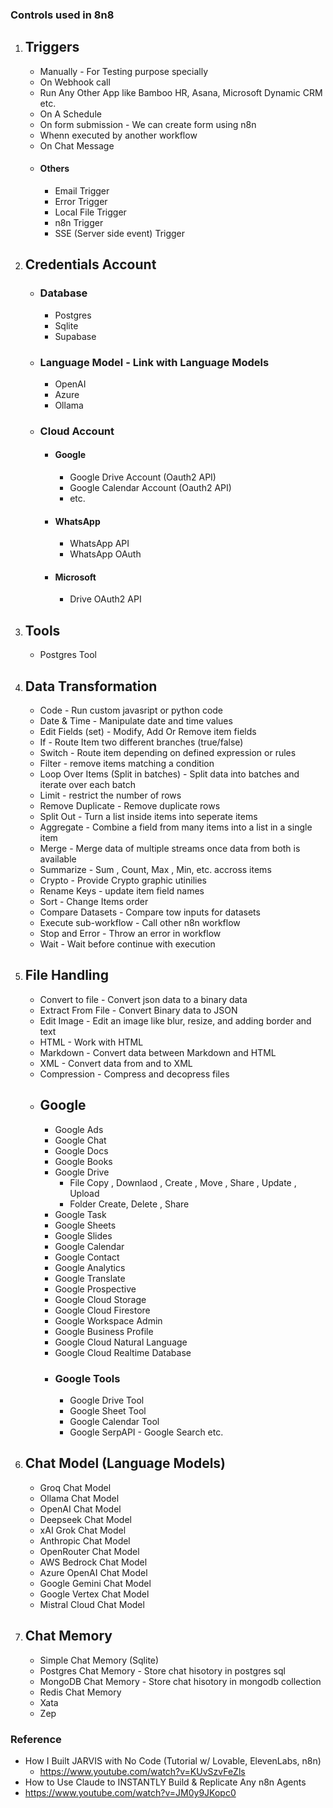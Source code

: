 ### Controls used in 8n8

1. ## Triggers
    - Manually - For Testing purpose specially 
    - On Webhook call
    - Run Any Other App like Bamboo HR, Asana, Microsoft Dynamic CRM etc.
    - On A Schedule
    - On form submission - We can create form using n8n
    - Whenn executed by another workflow
    - On Chat Message
    - #### Others
        - Email Trigger
        - Error Trigger
        - Local File Trigger
        - n8n Trigger
        - SSE (Server side event) Trigger
  
2. ## Credentials Account
   - ### Database
       - Postgres
       - Sqlite
       - Supabase
   - ### Language Model - Link with Language Models
       - OpenAI
       - Azure
       - Ollama
   - ### Cloud Account
        - #### Google
            - Google Drive Account (Oauth2 API)
            - Google Calendar Account  (Oauth2 API)
            - etc.
        - #### WhatsApp
            - WhatsApp API
            - WhatsApp OAuth
        - #### Microsoft
            - Drive OAuth2 API
  
3. ## Tools
   - Postgres Tool
2. ## Data Transformation
   - Code  - Run custom javasript or python code
   - Date & Time - Manipulate date and time values
   - Edit Fields (set) - Modify, Add Or Remove item fields
   - If - Route Item two different branches (true/false)
   - Switch - Route item depending on defined expression or rules
   - Filter - remove items matching a condition
   - Loop Over Items (Split in batches) - Split data into batches and iterate over each batch
   - Limit - restrict the number of rows
   - Remove Duplicate - Remove duplicate rows
   - Split Out - Turn a list inside items into seperate items
   - Aggregate - Combine a field from many items into a list in a single item
   - Merge - Merge data of multiple streams once data from both is available
   - Summarize - Sum , Count, Max , Min, etc. accross items
   - Crypto - Provide Crypto graphic utinilies
   - Rename Keys - update item field names
   - Sort - Change Items order
   - Compare Datasets - Compare tow inputs for datasets
   - Execute sub-workflow - Call other n8n workflow
   - Stop and Error - Throw an error in workflow
   - Wait - Wait before continue with execution
3. ## File Handling
   - Convert to file - Convert json data to a binary data
   - Extract From File - Convert Binary data to JSON
   - Edit Image - Edit an image like blur, resize, and adding border and text
   - HTML  - Work with HTML
   - Markdown - Convert data between Markdown and HTML
   - XML - Convert data from and to XML
   - Compression - Compress and decopress files
   - ## Google
       - Google Ads
       - Google Chat
       - Google Docs
       - Google Books
       - Google Drive
           - File Copy , Downlaod , Create , Move , Share , Update , Upload
           - Folder Create, Delete , Share
       - Google Task
       - Google Sheets
       - Google Slides
       - Google Calendar
       - Google Contact
       - Google Analytics
       - Google Translate
       - Google Prospective
       - Google Cloud Storage
       - Google Cloud Firestore
       - Google Workspace Admin
       - Google Business Profile
       - Google Cloud Natural Language
       - Google Cloud Realtime Database
       -  ### Google Tools
           - Google Drive Tool
           - Google Sheet Tool
           - Google Calendar Tool
           - Google SerpAPI - Google Search etc.
3. ## Chat Model (Language Models)
   - Groq Chat Model
   - Ollama Chat Model
   - OpenAI Chat Model
   - Deepseek Chat Model
   - xAI Grok Chat Model
   - Anthropic Chat Model
   - OpenRouter Chat Model
   - AWS Bedrock Chat Model
   - Azure OpenAI Chat Model
   - Google Gemini Chat Model
   - Google Vertex Chat Model
   - Mistral Cloud Chat Model
5. ## Chat Memory
   - Simple Chat Memory (Sqlite)
   - Postgres Chat Memory - Store chat hisotory in postgres sql
   - MongoDB Chat Memory - Store chat hisotory in mongodb collection
   - Redis Chat Memory
   - Xata
   - Zep
### Reference
- How I Built JARVIS with No Code (Tutorial w/ Lovable, ElevenLabs, n8n)
  -   https://www.youtube.com/watch?v=KUvSzvFeZls
-   How to Use Claude to INSTANTLY Build & Replicate Any n8n Agents
  -  https://www.youtube.com/watch?v=JM0y9JKopc0
